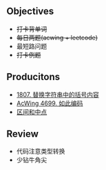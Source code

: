 ## Objectives

* ~~打卡背单词~~
* ~~每日两题(acwing + leetcode)~~
* 最短路问题
* ~~打卡例题~~



## Producitons

* [1807. 替换字符串中的括号内容](https://leetcode.cn/problems/evaluate-the-bracket-pairs-of-a-string/)
* [AcWing 4699. 如此编码](https://www.acwing.com/activity/content/problem/content/7952/)
* [区间和中点](https://7suki.cc/posts/988f5eeb.html)



## Review

* 代码注意类型转换
* 少钻牛角尖